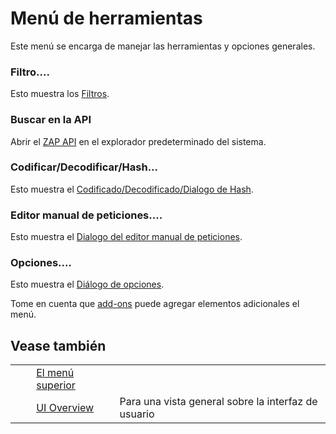 # Menú de herramientas #

Este menú se encarga de manejar las herramientas y opciones generales.

### Filtro.... ###

Esto muestra los [Filtros][].

### Buscar en la API ###

Abrir el [ZAP API][] en el explorador predeterminado del sistema.

### Codificar/Decodificar/Hash... ###

Esto muestra el [Codificado/Decodificado/Dialogo de Hash][Codificado_Decodificado_Dialogo de Hash].

### Editor manual de peticiones.... ###

Esto muestra el [Dialogo del editor manual de peticiones][].

### Opciones.... ###

Esto muestra el [Diálogo de opciones][Di_logo de opciones].

Tome en cuenta que [add-ons][] puede agregar elementos adicionales el menú.

## Vease también ##

<table> 
 <tbody>
  <tr>
   <td>&nbsp;&nbsp;&nbsp;&nbsp;</td>
   <td> <a href="HelpUiTlmenuTlmenu" rel="nofollow">El men&uacute; superior</a></td>
   <td></td>
  </tr> 
  <tr>
   <td>&nbsp;&nbsp;&nbsp;&nbsp;</td>
   <td> <a href="HelpUiOverview" rel="nofollow">UI Overview</a></td>
   <td>Para una vista general sobre la interfaz de usuario</td>
  </tr> 
 </tbody>
</table>


[Filtros]: HelpUiDialogsFilter
[ZAP API]: HelpStartConceptsApi
[Codificado_Decodificado_Dialogo de Hash]: HelpUiDialogsEnc_dec
[Dialogo del editor manual de peticiones]: HelpUiDialogsMan_req
[Di_logo de opciones]: HelpUiDialogsOptionsOptions
[add-ons]: HelpStartConceptsAddons